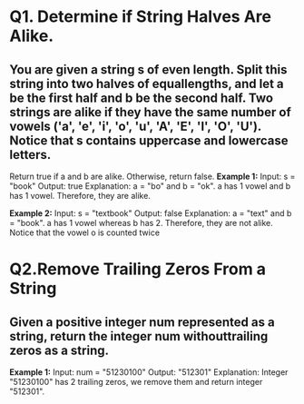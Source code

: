# Q1. Determine if String Halves Are Alike.
 
 ## You are given a string s of even length. Split this string into two halves of equallengths, and let a be the first half and b be the second half. Two strings are alike if they have the same number of vowels ('a', 'e', 'i', 'o', 'u', 'A', 'E', 'I', 'O', 'U'). Notice that s contains uppercase and lowercase letters.
 Return true if a and b are alike. Otherwise, return false.
 **Example 1:**
 Input: s = "book"
 Output: true
 Explanation: a = "bo" and b = "ok". a has 1 vowel and b has 1 vowel. Therefore, they 
are alike.

**Example 2:**
 Input: s = "textbook"
 Output: false
 Explanation: a = "text" and b = "book". a has 1 vowel whereas b has 2. Therefore, 
they are not alike.
 Notice that the vowel o is counted twice


 # Q2.Remove Trailing Zeros From a String

## Given a positive integer num represented as a string, return the integer num withouttrailing zeros as a string.
 
 **Example 1:**
 Input: num = "51230100"
 Output: "512301"
 Explanation: Integer "51230100" has 2 trailing zeros, we remove them and return 
integer "512301".
 